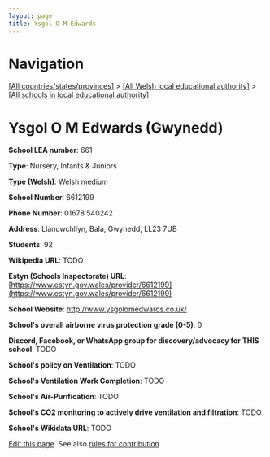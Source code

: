 ```yaml
---
layout: page
title: Ysgol O M Edwards
---
```

# Navigation

[[All countries/states/provinces]](../../..) > [[All Welsh local educational authority]](../..) > [[All schools in local educational authority]](..)

# Ysgol O M Edwards (Gwynedd)

**School LEA number**: 661

**Type**: Nursery, Infants & Juniors

**Type (Welsh)**: Welsh medium

**School Number**: 6612199

**Phone Number**: 01678 540242

**Address**: Llanuwchllyn, Bala, Gwynedd, LL23 7UB

**Students**: 92

**Wikipedia URL**: TODO

**Estyn (Schools Inspectorate) URL**: [https://www.estyn.gov.wales/provider/6612199](https://www.estyn.gov.wales/provider/6612199)

**School Website**: http://www.ysgolomedwards.co.uk/

**School's overall airborne virus protection grade (0-5)**: 0

**Discord, Facebook, or WhatsApp group for discovery/advocacy for THIS school**: TODO

**School's policy on Ventilation**: TODO

**School's Ventilation Work Completion**: TODO

**School's Air-Purification**: TODO

**School's CO2 monitoring to actively drive ventilation and filtration**: TODO

**School's Wikidata URL**: TODO




[Edit this page](https://github.com/VentilationProject/Wales/edit/prif/./Gwynedd/Ysgol_O_M_Edwards.md). See also [rules for contribution](../../../contribution-rules/)